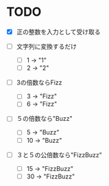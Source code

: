 TODO
==================
-[x] 正の整数を入力として受け取る

-[ ] 文字列に変換するだけ
    -[ ] 1 -> "1"
    -[ ] 2 -> "2"

-[ ] 3の倍数ならFizz
    -[ ] 3 -> "Fizz"
    -[ ] 6 -> "Fizz"

-[ ] ５の倍数なら"Buzz"
    -[ ] 5 -> "Buzz"
    -[ ] 10 -> "Buzz"

-[ ] ３と５の公倍数なら"FizzBuzz" 
    -[ ] 15 -> "FizzBuzz"
    -[ ] 30 -> "FizzBuzz"